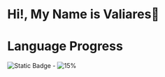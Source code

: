 # Hi!, My Name is Valiares👋


# Language Progress 

![Static Badge](https://img.shields.io/badge/JAVASCRIPT-black?style=for-the-badge&logo=javascript&logoColor=black&color=%23F7DF1E) - ![15%](https://progress-bar.dev/15)
